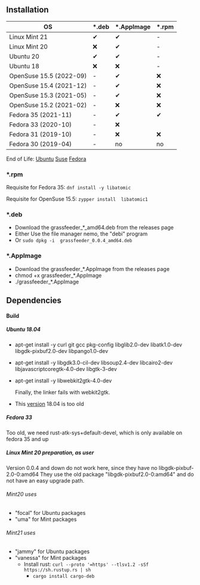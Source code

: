 ## Installation


| OS  | *.deb  | *.AppImage | *.rpm |
| ---- | ---- | ---- | ---- |
| Linux Mint 21             | &#x2714;  | &#x2714;  | -        | 
| Linux Mint 20             | &#x274C;  | &#x2714;  | -        |
| Ubuntu 20                 | &#x2714;  | &#x2714;  | -        |
| Ubuntu 18                 | &#x274C;  | &#x274C;  | -        |
| OpenSuse 15.5 (2022-09)   | -         | &#x2714;  | &#x274C; | 
| OpenSuse 15.4 (2021-12)   | -         | &#x2714;  | &#x274C; | 
| OpenSuse 15.3 (2021-05)   | -         | &#x2714;  | &#x274C; | 
| OpenSuse 15.2 (2021-02)   | -         | &#x274C;  | &#x274C; |
| Fedora 35 (2021-11)       | -         | &#x2714;  | &#x2714; |
| Fedora 33 (2020-10)       | -         | &#x274C;  |          |
| Fedora 31 (2019-10)       | -         | &#x274C;  | &#x274C; |
| Fedora 30 (2019-04)       | -         | no        | no       |



End of Life: [Ubuntu](https://endoflife.date/ubuntu) [Suse](https://endoflife.date/opensuse) [Fedora](https://endoflife.date/fedora)

### *.rpm
Requisite for Fedora 35: `dnf install -y libatomic`

Requisite for OpenSuse 15.5: `zypper install  libatomic1`


### *.deb
* Download the grassfeeder_*_amd64.deb from the releases page
* Either Use the file manager nemo, the "debi" program
* Or `sudo dpkg -i  grassfeeder_0.0.4_amd64.deb`


### *.AppImage
* Download the grassfeeder_*.AppImage from the releases page
* chmod +x grassfeeder_*.AppImage
* ./grassfeeder_*.AppImage




## Dependencies
#### Build

##### Ubuntu 18.04
 - apt-get install -y  curl git gcc  pkg-config  libglib2.0-dev  libatk1.0-dev  libgdk-pixbuf2.0-dev   libpango1.0-dev
 - apt-get install -y  libgdk3.0-cil-dev  libsoup2.4-dev libcairo2-dev libjavascriptcoregtk-4.0-dev  libgtk-3-dev
 - apt-get install -y  libwebkit2gtk-4.0-dev

    Finally, the linker fails with webkit2gtk. 

 - This [version](https://distrowatch.com/table.php?distribution=ubuntu) 18.04 is too old 

##### Fedora 33 
Too old,  we need  rust-atk-sys+default-devel, which is only available on  fedora 35 and up


##### Linux Mint 20 preparation, as user
Version 0.0.4 and down do not work here, since they have no libgdk-pixbuf-2.0-0:amd64
They use the old package "libgdk-pixbuf2.0-0:amd64"  and do not have an easy upgrade path.
###### Mint20  uses
- "focal" for Ubuntu packages
- "uma" for Mint packages
###### Mint21 uses
- "jammy" for Ubuntu packages
- "vanessa" for Mint  packages
  - Install rust:  `curl --proto '=https' --tlsv1.2 -sSf https://sh.rustup.rs | sh`
	- `cargo install cargo-deb`

